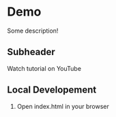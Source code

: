 # Demo

Some description!

## Subheader

Watch tutorial on YouTube

## Local Developement

1. Open index.html in your browser
